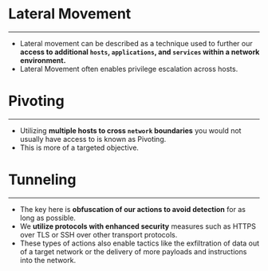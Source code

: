 # Lateral Movement
---
- Lateral movement can be described as a technique used to further our **access to additional `hosts`, `applications`, and `services` within a network environment.**
- Lateral Movement often enables privilege escalation across hosts. 

# Pivoting
---
- Utilizing **multiple hosts to cross `network` boundaries** you would not usually have access to is known as Pivoting.
- This is more of a targeted objective.

# Tunneling
---
- The key here is **obfuscation of our actions to avoid detection** for as long as possible.
- We **utilize protocols with enhanced security** measures such as HTTPS over TLS or SSH over other transport protocols.
- These types of actions also enable tactics like the exfiltration of data out of a target network or the delivery of more payloads and instructions into the network.